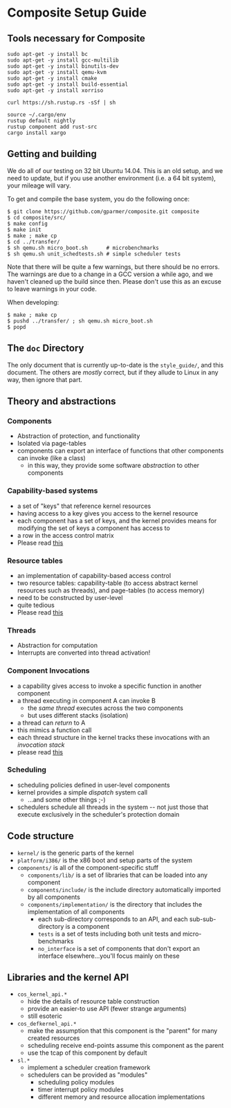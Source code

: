 # Composite Setup Guide

## Tools necessary for Composite
```
sudo apt-get -y install bc  
sudo apt-get -y install gcc-multilib  
sudo apt-get -y install binutils-dev  
sudo apt-get -y install qemu-kvm  
sudo apt-get -y install cmake  
sudo apt-get -y install build-essential  
sudo apt-get -y install xorriso  
  
curl https://sh.rustup.rs -sSf | sh 
  
source ~/.cargo/env  
rustup default nightly  
rustup component add rust-src  
cargo install xargo  
```
## Getting and building

We do all of our testing on 32 bit Ubuntu 14.04.
This is an old setup, and we need to update, but if you use another environment (i.e. a 64 bit system), your mileage will vary.

To get and compile the base system, you do the following once:

```
$ git clone https://github.com/gparmer/composite.git composite
$ cd composite/src/
$ make config
$ make init
$ make ; make cp
$ cd ../transfer/
$ sh qemu.sh micro_boot.sh      # microbenchmarks
$ sh qemu.sh unit_schedtests.sh # simple scheduler tests
```

Note that there will be quite a few warnings, but there should be no errors.
The warnings are due to a change in a GCC version a while ago, and we haven't cleaned up the build since then.
Please don't use this as an excuse to leave warnings in your code.

When developing:

```
$ make ; make cp
$ pushd ../transfer/ ; sh qemu.sh micro_boot.sh
$ popd
```

## The `doc` Directory

The only document that is currently up-to-date is the `style_guide/`, and this document.
The others are *mostly* correct, but if they allude to Linux in any way, then ignore that part.

## Theory and abstractions

### Components

- Abstraction of protection, and functionality
- Isolated via page-tables
- components can export an interface of functions that other components can invoke (like a class)
  + in this way, they provide some software *abstraction* to other components

### Capability-based systems

- a set of "keys" that reference kernel resources
- having access to a key gives you access to the kernel resource
- each component has a set of keys, and the kernel provides means for modifying the set of keys a component has access to
- a row in the access control matrix
- Please read [this](http://www2.seas.gwu.edu/~gparmer/posts/2016-10-31-capability-based-systems.html)

### Resource tables

- an implementation of capability-based access control
- two resource tables: capability-table (to access abstract kernel resources such as threads), and page-tables (to access memory)
- need to be constructed by user-level
- quite tedious
- Please read [this](http://www2.seas.gwu.edu/~gparmer/posts/2016-04-06-capability-based-design.html)

### Threads

- Abstraction for computation
- Interrupts are converted into thread activation!

### Component Invocations

- a capability gives access to invoke a specific function in another component
- a thread executing in component A can invoke B
  + the *same thread* executes across the two components
  + but uses different stacks (isolation)
- a thread can *return* to A
- this mimics a function call
- each thread structure in the kernel tracks these invocations with an *invocation stack*
- please read [this](http://www2.seas.gwu.edu/~gparmer/posts/2016-01-17-composite-component-invocation.html)

### Scheduling

- scheduling policies defined in user-level components
- kernel provides a simple *dispatch* system call
  + ...and some other things ;-)
- schedulers schedule all threads in the system -- not just those that execute exclusively in the scheduler's protection domain

## Code structure

- `kernel/` is the generic parts of the kernel
- `platform/i386/` is the x86 boot and setup parts of the system
- `components/` is all of the component-specific stuff
  + `components/lib/` is a set of libraries that can be loaded into any component
  + `components/include/` is the include directory automatically imported by all components
  + `components/implementation/` is the directory that includes the implementation of all components
    - each sub-directory corresponds to an API, and each sub-sub-directory is a component
    - `tests` is a set of tests including both unit tests and micro-benchmarks
    - `no_interface` is a set of components that don't export an interface elsewhere...you'll focus mainly on these

## Libraries and the kernel API

- `cos_kernel_api.*`
    + hide the details of resource table construction
    + provide an easier-to use API (fewer strange arguments)
    + still esoteric
- `cos_defkernel_api.*`
    + make the assumption that this component is the "parent" for many created resources
    + scheduling receive end-points assume this component as the parent
    + use the tcap of this component by default
- `sl.*`
    + implement a scheduler creation framework
    + schedulers can be provided as "modules"
	    - scheduling policy modules
	    - timer interrupt policy modules
	    - different memory and resource allocation implementations
